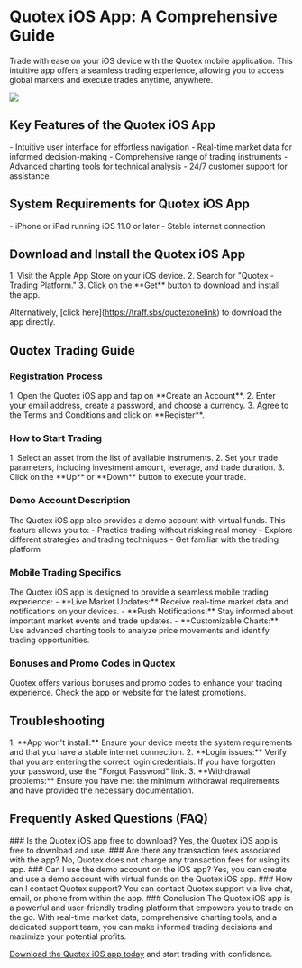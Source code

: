 # Quotex iOS App: A Comprehensive Guide

Trade with ease on your iOS device with the Quotex mobile application.
This intuitive app offers a seamless trading experience, allowing you to
access global markets and execute trades anytime, anywhere.

[![](https://static.quotex.io/files/1_en/300_250.jpg)](https://traff.sbs/brokerqxsignupf)

## Key Features of the Quotex iOS App

\- Intuitive user interface for effortless navigation - Real-time market
data for informed decision-making - Comprehensive range of trading
instruments - Advanced charting tools for technical analysis - 24/7
customer support for assistance

## System Requirements for Quotex iOS App

\- iPhone or iPad running iOS 11.0 or later - Stable internet connection

## Download and Install the Quotex iOS App

1\. Visit the Apple App Store on your iOS device. 2. Search for
"Quotex - Trading Platform." 3. Click on the \*\*Get\*\* button to
download and install the app.

Alternatively, \[click here\](https://traff.sbs/quotexonelink) to
download the app directly.

## Quotex Trading Guide

### Registration Process

1\. Open the Quotex iOS app and tap on \*\*Create an Account\*\*. 2.
Enter your email address, create a password, and choose a currency. 3.
Agree to the Terms and Conditions and click on \*\*Register\*\*.

### How to Start Trading

1\. Select an asset from the list of available instruments. 2. Set your
trade parameters, including investment amount, leverage, and trade
duration. 3. Click on the \*\*Up\*\* or \*\*Down\*\* button to execute
your trade.

### Demo Account Description

The Quotex iOS app also provides a demo account with virtual funds. This
feature allows you to: - Practice trading without risking real money -
Explore different strategies and trading techniques - Get familiar with
the trading platform

### Mobile Trading Specifics

The Quotex iOS app is designed to provide a seamless mobile trading
experience: - \*\*Live Market Updates:\*\* Receive real-time market data
and notifications on your devices. - \*\*Push Notifications:\*\* Stay
informed about important market events and trade updates. -
\*\*Customizable Charts:\*\* Use advanced charting tools to analyze
price movements and identify trading opportunities.

### Bonuses and Promo Codes in Quotex

Quotex offers various bonuses and promo codes to enhance your trading
experience. Check the app or website for the latest promotions.

## Troubleshooting

1\. \*\*App won\'t install:\*\* Ensure your device meets the system
requirements and that you have a stable internet connection. 2.
\*\*Login issues:\*\* Verify that you are entering the correct login
credentials. If you have forgotten your password, use the "Forgot
Password" link. 3. \*\*Withdrawal problems:\*\* Ensure you have met
the minimum withdrawal requirements and have provided the necessary
documentation.

## Frequently Asked Questions (FAQ)

\### Is the Quotex iOS app free to download? Yes, the Quotex iOS app is
free to download and use. \### Are there any transaction fees associated
with the app? No, Quotex does not charge any transaction fees for using
its app. \### Can I use the demo account on the iOS app? Yes, you can
create and use a demo account with virtual funds on the Quotex iOS app.
\### How can I contact Quotex support? You can contact Quotex support
via live chat, email, or phone from within the app. \### Conclusion The
Quotex iOS app is a powerful and user-friendly trading platform that
empowers you to trade on the go. With real-time market data,
comprehensive charting tools, and a dedicated support team, you can make
informed trading decisions and maximize your potential profits.

[Download the Quotex iOS app
today](\%22https://traff.sbs/quotexonelink\%22) and start trading with
confidence.

